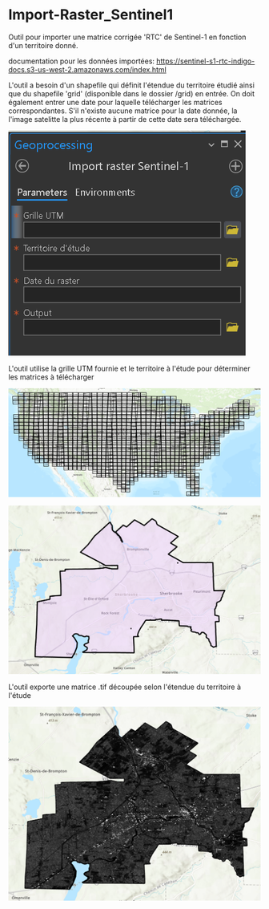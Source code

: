 # Import-Raster_Sentinel1
Outil pour importer une matrice corrigée 'RTC' de Sentinel-1 en fonction d'un territoire donné.

documentation pour les données importées: https://sentinel-s1-rtc-indigo-docs.s3-us-west-2.amazonaws.com/index.html

L'outil a besoin d'un shapefile qui définit l'étendue du territoire étudié ainsi que du shapefile 'grid' (disponible dans le dossier /grid) en entrée.
On doit également entrer une date pour laquelle télécharger les matrices correspondantes. S'il n'existe aucune matrice pour la date donnée, la l'image satelitte la plus
récente à partir de cette date sera téléchargée.

![Outil](/img/4.PNG)

L'outil utilise la grille UTM fournie et le territoire à l'étude pour déterminer les matrices à télécharger

![Grille](/img/1.PNG)

![Territoire](/img/2.PNG)

L'outil exporte une matrice .tif découpée selon l'étendue du territoire à l'étude

![Output](/img/3.PNG)
